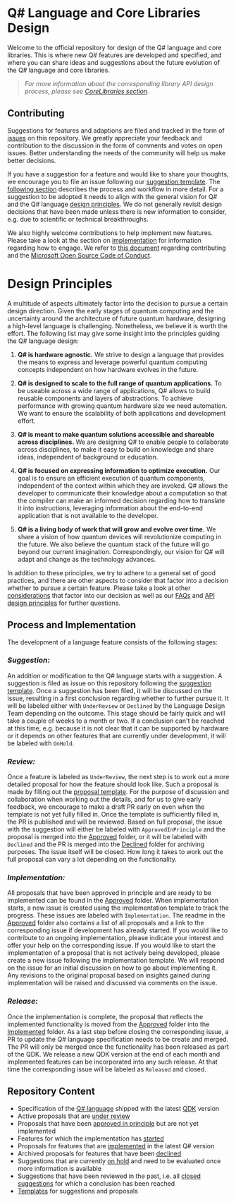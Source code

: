 # Q# Language and Core Libraries Design

Welcome to the official repository for design of the Q# language and core libraries. This is where new Q# features are developed and specified, and where you can share ideas and suggestions about the future evolution of the Q# language and core libraries.

> _For more information about the corresponding library API design process, please see [CoreLibraries section](https://github.com/microsoft/qsharp-language/blob/main/CoreLibraries/review-process.md)._

## Contributing

Suggestions for features and adaptions are filed and tracked in the form of [issues](https://github.com/microsoft/qsharp-language/issues) on this repository.
We greatly appreciate your feedback and contribution to the discussion in the form of comments and votes on open issues. Better understanding the needs of the community will help us make better decisions.

If you have a suggestion for a feature and would like to share your thoughts, we encourage you to file an issue following our [suggestion template](https://github.com/microsoft/qsharp-language/issues/new?template=suggestion.md). The [following section](#process-and-implementation) describes the process and workflow in more detail. For a suggestion to be adopted it needs to align with the general vision for Q# and the Q# language [design principles](#design-principles). We do not generally revisit design decisions that have been made unless there is new information to consider, e.g. due to scientific or technical breakthroughs.

We also highly welcome contributions to help implement new features. Please take a look at the section on [implementation](#implementation) for information regarding how to engage.
We refer to [this document](https://github.com/microsoft/qsharp-language/blob/main/CODE_OF_CONDUCT.md) regarding contributing and the [Microsoft Open Source Code of Conduct](https://opensource.microsoft.com/codeofconduct/).

# Design Principles

A multitude of aspects ultimately factor into the decision to pursue a certain design direction. Given the early stages of quantum computing and the uncertainty around the architecture of future quantum hardware, designing a high-level language is challenging. Nonetheless, we believe it is worth the effort.
The following list may give some insight into the principles guiding the Q# language design:

1.	**Q# is hardware agnostic.**
We strive to design a language that provides the means to express and leverage powerful quantum computing concepts independent on how hardware evolves in the future.

2.	**Q# is designed to scale to the full range of quantum applications.**
To be useable across a wide range of applications, Q# allows to build reusable components and layers of abstractions. To achieve performance with growing quantum hardware size we need automation. We want to ensure the scalability of both applications and development effort.

3.	**Q# is meant to make quantum solutions accessible and shareable across disciplines.**
We are designing Q# to enable people to collaborate across disciplines, to make it easy to build on knowledge and share ideas, independent of background or education.

4.	**Q# is focused on expressing information to optimize execution.**
Our goal is to ensure an efficient execution of quantum components, independent of the context within which they are invoked. Q# allows the developer to communicate their knowledge about a computation so that the compiler can make an informed decision regarding how to translate it into instructions, leveraging information about the end-to-end application that is not available to the developer.

5.	**Q# is a living body of work that will grow and evolve over time.**
We share a vision of how quantum devices will revolutionize computing in the future. We also believe the quantum stack of the future will go beyond our current imagination. Correspondingly, our vision for Q# will adapt and change as the technology advances.

In addition to these principles, we try to adhere to a general set of good practices, and there are other aspects to consider that factor into a decision whether to pursue a certain feature. Please take a look at other [considerations](https://github.com/microsoft/qsharp-language/blob/main/Guidelines.md) that factor into our decision as well as our [FAQs](https://github.com/microsoft/qsharp-language/blob/main/FAQ.md) and [API design principles](https://docs.microsoft.com/azure/quantum/contributing-api-design-principles) for further questions.


## Process and Implementation

The development of a language feature consists of the following stages:

### *Suggestion:*
An addition or modification to the Q# language starts with a suggestion. A suggestion is filed as issue on this repository following the [suggestion template](https://github.com/microsoft/qsharp-language/issues/new?template=suggestion.md).
Once a suggestion has been filed, it will be discussed on the issue, resulting in a first conclusion regarding whether to further pursue it. It will be labeled either with `UnderReview` or `Declined` by the Language Design Team depending on the outcome.
This stage should be fairly quick and will take a couple of weeks to a month or two. If a conclusion can't be reached at this time, e.g. because it is not clear that it can be supported by hardware or it depends on other features that are currently under development, it will be labeled with `OnHold`.

### *Review:*
Once a feature is labeled as `UnderReview`, the next step is to work out a more detailed proposal for how the feature should look like. Such a proposal is made by filling out the [proposal template](https://github.com/microsoft/qsharp-language/blob/main/Templates/proposal.md). For the purpose of discussion and collaboration when working out the details, and for us to give early feedback, we encourage to make a draft PR early on even when the template is not yet fully filled in. Once the template is sufficiently filled in, the PR is published and will be reviewed.
Based on full proposal, the issue with the suggestion will either be labeled with `ApprovedInPrinciple` and the proposal is merged into the [Approved](https://github.com/microsoft/qsharp-language/tree/main/Approved) folder, or it will be labeled with `Declined` and the PR is merged into the [Declined](https://github.com/microsoft/qsharp-language/tree/main/Declined) folder for archiving purposes. The issue itself will be closed.
How long it takes to work out the full proposal can vary a lot depending on the functionality.

### *Implementation:*
All proposals that have been approved in principle and are ready to be implemented can be found in the [Approved]((https://github.com/microsoft/qsharp-language/tree/main/Approved)) folder. When implementation starts, a new issue is created using the implementation template to track the progress. These issues are labeled with `Implementation`. The readme in the [Approved](https://github.com/microsoft/qsharp-language/tree/main/Approved) folder also contains a list of all proposals and a link to the corresponding issue if development has already started.
If you would like to contribute to an ongoing implementation, please indicate your interest and offer your help on the corresponding issue. If you would like to start the implementation of a proposal that is not actively being developed, please create a new issue following the implementation template. We will respond on the issue for an initial discussion on how to go about implementing it.
Any revisions to the original proposal based on insights gained during implementation will be raised and discussed via comments on the issue.

### *Release:*
Once the implementation is complete, the proposal that reflects the implemented functionality is moved from the [Approved](https://github.com/microsoft/qsharp-language/tree/main/Approved) folder into the [Implemented](https://github.com/microsoft/qsharp-language/tree/main/Implemented) folder. As a last step before closing the corresponding issue, a PR to update the Q# language specification needs to be create and merged. The PR will only be merged once the functionality has been released as part of the QDK. We release a new QDK version at the end of each month and implemented features can be incorporated into any such release. At that time the corresponding issue will be labeled as `Released` and closed.


## Repository Content

- Specification of the [Q# language](https://github.com/microsoft/qsharp-language/tree/main/Specifications/Language) shipped with the latest [QDK](https://www.microsoft.com/quantum/development-kit) version
- Active proposals that are [under review](https://github.com/microsoft/qsharp-language/issues?q=is%3Aopen+is%3Aissue+label%3AUnderReview)
- Proposals that have been [approved in principle](https://github.com/microsoft/qsharp-language/tree/main/Approved) but are not yet implemented
- Features for which the implementation has [started](https://github.com/microsoft/qsharp-language/issues?q=is%3Aopen+is%3Aissue+label%3AImplementation)
- Proposals for features that are [implemented](https://github.com/microsoft/qsharp-language/tree/main/Implemented) in the latest Q# version
- Archived proposals for features that have been [declined](https://github.com/microsoft/qsharp-language/tree/main/Declined)
- Suggestions that are currently [on hold](https://github.com/microsoft/qsharp-language/issues?q=is%3Aopen+is%3Aissue+label%3AOnHold) and need to be evaluated once more information is available
- Suggestions that have been reviewed in the past, i.e. all [closed suggestions](https://github.com/microsoft/qsharp-language/issues?q=is%3Aissue+is%3Aclosed+label%3AApprovedInPrinciple+label%3ADeclined) for which a conclusion has been reached
- [Templates](https://github.com/microsoft/qsharp-language/tree/main/Templates) for suggestions and proposals
